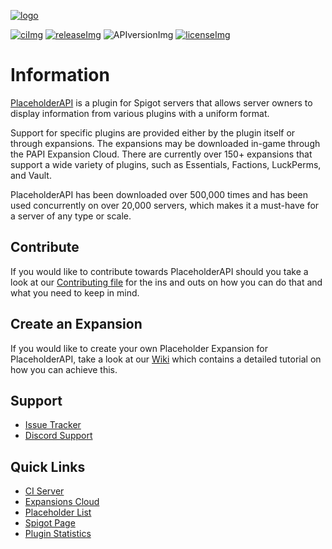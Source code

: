 [issues]: https://github.com/PlaceholderAPI/PlaceholderAPI/issues
[licenseImg]: https://img.shields.io/github/license/PlaceholderAPI/PlaceholderAPI.svg
[license]: https://github.com/PlaceholderAPI/PlaceholderAPI/blob/master/LICENSE

[releaseImg]: https://img.shields.io/github/release/PlaceholderAPI/PlaceholderAPI.svg?label=github%20release
[release]: https://github.com/PlaceholderAPI/PlaceholderAPI/releases/latest

[discord]: https://helpch.at/discord
[spigot]: https://www.spigotmc.org/resources/6245/
[Expansions cloud]: https://api.extendedclip.com/home
[placeholder list]: https://helpch.at/placeholders
[statistics]: https://bstats.org/plugin/bukkit/PlaceholderAPI

[ci]: http://ci.extendedclip.com/job/PlaceholderAPI/
[ciImg]: http://ci.extendedclip.com/buildStatus/icon?job=PlaceholderAPI

[APIversionImg]: https://img.shields.io/nexus/placeholderapi/me.clip/placeholderapi?server=https%3A%2F%2Frepo.extendedclip.com&label=API%20Version
[logo]: https://raw.githubusercontent.com/PlaceholderAPI/PlaceholderAPI/master/wiki/img/papi-logo.png

[contributing]: https://github.com/PlaceholderAPI/PlaceholderAPI/blob/master/.github/CONTRIBUTING.md
[placeholderexpansion]: https://github.com/PlaceholderAPI/PlaceholderAPI/wiki/PlaceholderExpansion
<!-- The stuff above isn't visible in the readme -->

[![logo]][spigot]

[![ciImg]][ci] [![releaseImg]][release] ![APIversionImg] [![licenseImg]][license]

# Information 
[PlaceholderAPI][spigot] is a plugin for Spigot servers that allows server owners to display information from various plugins with a uniform format. 

Support for specific plugins are provided either by the plugin itself or through expansions. The expansions may be downloaded in-game through the PAPI Expansion Cloud. There are currently over 150+ expansions that support a wide variety of plugins, such as Essentials, Factions, LuckPerms, and Vault. 

PlaceholderAPI has been downloaded over 500,000 times and has been used concurrently on over 20,000 servers, which makes it a must-have for a server of any type or scale.

## Contribute
If you would like to contribute towards PlaceholderAPI should you take a look at our [Contributing file][contributing] for the ins and outs on how you can do that and what you need to keep in mind.

## Create an Expansion
If you would like to create your own Placeholder Expansion for PlaceholderAPI, take a look at our [Wiki][placeholderexpansion] which contains a detailed tutorial on how you can achieve this.

## Support
- [Issue Tracker][issues]
- [Discord Support][discord]

## Quick Links
- [CI Server][ci]
- [Expansions Cloud]
- [Placeholder List]
- [Spigot Page][spigot]
- [Plugin Statistics][statistics]
